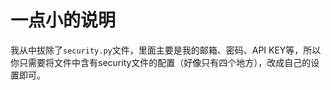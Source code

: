 # 一点小的说明

我从中拔除了`security.py`文件，里面主要是我的邮箱、密码、API KEY等，所以你只需要将文件中含有security文件的配置（好像只有四个地方），改成自己的设置即可。
